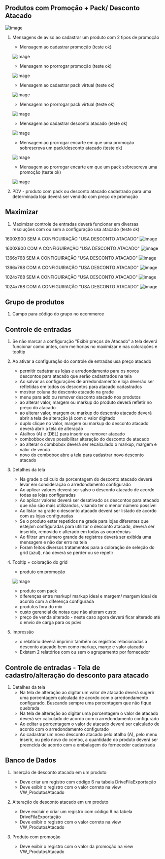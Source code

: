 ## Produtos com Promoção + Pack/ Desconto Atacado

![image](https://user-images.githubusercontent.com/50722662/126704841-818656f3-83d8-4ba6-9c5c-97da4c55414d.png)


1. Mensagens de aviso ao cadastrar um produto com 2 tipos de promoção
    * Mensagem ao cadastrar promoção (teste ok)
   
   ![image](https://user-images.githubusercontent.com/80394522/126570266-81f09b1a-a046-44db-b0c7-dc1b7c72700a.png)
   
    * Mensagem no prorrogar promoção (teste ok)

   ![image](https://user-images.githubusercontent.com/80394522/126570848-d1619472-9d21-4b21-83c4-7e16b05ab02f.png)

    * Mensagem ao cadastrar pack virtual (teste ok)

   ![image](https://user-images.githubusercontent.com/80394522/126572067-ef8e1ca9-9b7a-4e5d-ab5b-9b6e3ee7a6ec.png)

    * Mensagem no prorrogar pack virtual (teste ok)

   ![image](https://user-images.githubusercontent.com/80394522/126576420-c2b48e25-6e53-4ba7-9886-805f4c3e6f6b.png)   

    * Mensagem ao cadastrar desconto atacado (teste ok)

   ![image](https://user-images.githubusercontent.com/80394522/126576580-016d64c9-0bec-449d-9634-5b4915fe1294.png)

    * Mensagem ao prorrogar encarte em que uma promoção sobrescreva um pack/desconto atacado (teste ok)
    
   ![image](https://user-images.githubusercontent.com/80394522/126577627-99768c43-3ca5-4cc8-b2cc-ebb3733bdb03.png)


    * Mensagem ao prorrogar encarte em que um pack sobrescreva uma promoção (teste ok)

    ![image](https://user-images.githubusercontent.com/80394522/126576977-c9752870-0b9d-4821-9a12-c2bce5b646d6.png)


1. PDV - produto com pack ou desconto atacado cadastrado para uma determinada loja deverá ser vendido com preço de promoção

## Maximizar

1. Maximizar controle de entradas deverá funcionar em diversas resoluções com ou sem a configuração usa atacado  (teste ok)

1600X900 SEM A CONFIGUIRAÇÃO "USA DESCONTO ATACADO"
![image](https://user-images.githubusercontent.com/80394522/126577922-379fe4b3-e374-42e9-9fc6-46a1e2882885.png)

1600X900 COM A CONFIGUIRAÇÃO "USA DESCONTO ATACADO"
![image](https://user-images.githubusercontent.com/80394522/126577960-bbf7cfd9-5c3a-4029-b77b-cc7718696c64.png)

1366x768 SEM A CONFIGUIRAÇÃO "USA DESCONTO ATACADO"
![image](https://user-images.githubusercontent.com/80394522/126578087-478fc2c2-5e87-4f8a-aff2-193f19dee031.png)

1366x768 COM A CONFIGUIRAÇÃO "USA DESCONTO ATACADO"
![image](https://user-images.githubusercontent.com/80394522/126578069-64f55c14-8e8a-4399-bb71-83c2dc0af357.png)

1024x768 SEM A CONFIGUIRAÇÃO "USA DESCONTO ATACADO"
![image](https://user-images.githubusercontent.com/80394522/126578170-aa3e3d8a-93a4-4d86-b506-c8213a69e138.png)

1024x768 COM A CONFIGUIRAÇÃO "USA DESCONTO ATACADO"
![image](https://user-images.githubusercontent.com/80394522/126578192-ba78123f-4b59-499b-8cc5-3733f6784d1e.png)


## Grupo de produtos

1. Campo para código do grupo no ecommerce

## Controle de entradas

1. Se não marcar a configuração "Exibir preços de Atacado" a tela deverá funcionar como antes, com melhorias no maximizar e nas colorações e tooltip

1. Ao ativar a configuração do controle de entradas usa preço atacado 
    * permitir cadatrar as lojas e arredondamento para os novos descontos para atacado que serão cadastrados na tela
    * Ao salvar as configurações de arredondamento e loja deverão ser refletidas em todos os descontos para atacado cadastrados
    * mostrar coluna de desconto atacado na grade
    * menu para add ou remover desconto atacado nos produtos 
    * ao alterar valor, margem ou markup do produto deverá refletir no preço do atacado
    * ao alterar valor, margem ou markup do desconto atacado deverá abrir a tela de alteração já com o valor digitado
    * duplo clique no valor, margem ou markup do desconto atacado deverá abrir a tela de alteração
    * Atalhos (A) e (DEL) para inserir ou remover atacado
    * combobbox deve possibilitar alteração do desconto de atacado
    * ao alterar o combobox deverá ser recalculado o markup, margem e valor de venda 
    * novo do combobox abre a tela para cadastrar novo desconto atacado

1. Detalhes da tela
    * Na grade o cálculo da porcentagem do desconto atacado deverá levar em consideração o arredondamento configurado
    * Ao aplicar valores deverá ser salvo o desconto atacado de acordo todas as lojas configuradas
    * Ao aplicar valores deverá ser desativado os descontos para atacado que não são mais utilizandos, visando ter o menor número possível
    * Ao listar na grade o desconto atacado deverá ser listado de acordo com as lojas configuradas
    * Se o produto estar repetidos na grade para lojas diferentes que estejam configuradas para utilizar o desconto atacado, deverá ser 
    inserido, removido e alterado em todas as ocorrências
    * Ao filtrar um número grande de registros deverá ser exibida uma mensagem e não dar erro na tela
    * Foram feitos diversos tratamentos para a coloração de seleção do grid (azul), não deverá se perder ou se repetir

1. Tooltip + coloração do grid
    * produto em promoção

   ![image](https://user-images.githubusercontent.com/80394522/126570751-4b63127d-4b66-46df-9f84-d67a6751457c.png)

    * produto com pack
    * diferenças entre markup/ markup ideal e margem/ margem ideal de acordo com a diferença configurada 
    * produtos fora do mix 
    * custo gerencial de notas que não alteram custo
    * preço de venda alterado - neste caso agora deverá ficar alterado até o envio de carga para os pdvs

1. Impressão
    * o relatório deverá imprimir também os registros relacionados a desconto atacado bem como markup, marge e valor atacado
    * Existem 2 relatórios com ou sem o agrupamento por fornecedor
    
## Controle de entradas - Tela de cadastro/alteração do desconto para atacado

1. Detalhes da tela
    * Na tela de alteração ao digitar um valor de atacado deverá sugerir uma porcentagem calculada de acordo com o arredondamento configurado. 
    Buscando sempre uma porcentagem que não fique quebrada
    * Na tela de alteração ao digitar uma porcentagem o valor de atacado deverá ser calculado de acordo com o arredondamento configurado
    * Ao editar a porcentagem o valor de atacado deverá ser calculado de acordo com o arredondamento configurado    
    * Ao cadastrar um novo desconto atacado pelo atalho (A), pelo menu inserir, ou pelo novo do combo, a quantidade do produto deverá ser preencida de acordo com a embalagem do fornecedor cadastrada


## Banco de Dados 

1. Inserção de desconto atacado em um produto
   * Deve criar um registro com código 6 na tabela DriveFilaExportação
   * Deve exibir o registro com o valor correto na view VW_ProdutosAtacado

1. Alteração de desconto atacado em um produto
   * Deve excluir e criar um registro com código 6 na tabela DriveFilaExportação
   * Deve exibir o registro com o valor correto na view VW_ProdutosAtacado

1. Produto com promoção
   * Deve exibir o registro com o valor da promoção na view VW_ProdutosAtacado
